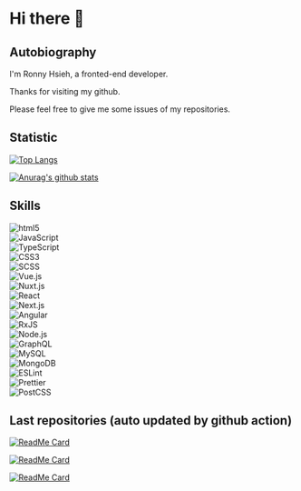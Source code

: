 # Hi there 👋

## Autobiography

I'm Ronny Hsieh, a fronted-end developer.

Thanks for visiting my github.

Please feel free to give me some issues of my repositories.

## Statistic

[![Top Langs](https://github-readme-stats.vercel.app/api/top-langs/?username=ronny1020&layout=compact)](https://github.com/anuraghazra/github-readme-stats)

[![Anurag's github stats](https://github-readme-stats.vercel.app/api?username=ronny1020&count_private=true&show_icons=true)](https://github.com/anuraghazra/github-readme-stats)

## Skills

![html5](https://img.shields.io/badge/html5-informational?style=flat&logo=html5&logoColor=E34F26&color=grey)\
![JavaScript](https://img.shields.io/badge/JavaScript-informational?style=flat&logo=javascript&logoColor=F7DF1E&color=grey)\
![TypeScript](https://img.shields.io/badge/TypeScript-informational?style=flat&logo=typescript&logoColor=007ACC&color=grey)\
![CSS3](https://img.shields.io/badge/CSS3-informational?style=flat&logo=css3&logoColor=1572B6&color=grey)\
![SCSS](https://img.shields.io/badge/SCSS-informational?style=flat&logo=sass&logoColor=CC6699&color=grey)\
![Vue.js](https://img.shields.io/badge/Vue.js-informational?style=flat&logo=vue.js&logoColor=4FC08D&color=grey)\
![Nuxt.js](https://img.shields.io/badge/Nuxt.js-informational?style=flat&logo=Nuxt.js&logoColor=00C58E&color=grey)\
![React](https://img.shields.io/badge/React-informational?style=flat&logo=React&logoColor=61DAFB&color=grey)\
![Next.js](https://img.shields.io/badge/Next.js-informational?style=flat&logo=Next.js&logoColor=000000&color=grey)\
![Angular](https://img.shields.io/badge/Angular-informational?style=flat&logo=Angular&logoColor=DD0031&color=grey)\
![RxJS](https://img.shields.io/badge/RxJS-informational?style=flat&logo=ReactiveX&logoColor=B7178C&color=grey)\
![Node.js](https://img.shields.io/badge/Node.js-informational?style=flat&logo=Node.js&logoColor=339933&color=grey)\
![GraphQL](https://img.shields.io/badge/GraphQL-informational?style=flat&logo=GraphQL&logoColor=E434AA&color=grey)\
![MySQL](https://img.shields.io/badge/MySQL-informational?style=flat&logo=MySQL&logoColor=4479A1&color=grey)\
![MongoDB](https://img.shields.io/badge/MongoDB-informational?style=flat&logo=MongoDB&logoColor=47A248&color=grey)\
![ESLint](https://img.shields.io/badge/ESLint-informational?style=flat&logo=ESLint&logoColor=4B32C3&color=grey)\
![Prettier](https://img.shields.io/badge/Prettier-informational?style=flat&logo=prettier&logoColor=F7B93E&color=grey)\
![PostCSS](https://img.shields.io/badge/PostCSS-informational?style=flat&logo=PostCSS&logoColor=DD3A0A&color=grey)

## Last repositories (auto updated by github action)

[![ReadMe Card](https://github-readme-stats.vercel.app/api/pin/?username=ronny1020&repo=exam-local-chat)](https://github.com/ronny1020/exam-local-chat)

[![ReadMe Card](https://github-readme-stats.vercel.app/api/pin/?username=ronny1020&repo=condition-switch)](https://github.com/ronny1020/condition-switch)

[![ReadMe Card](https://github-readme-stats.vercel.app/api/pin/?username=ronny1020&repo=react-json-formatter)](https://github.com/ronny1020/react-json-formatter)